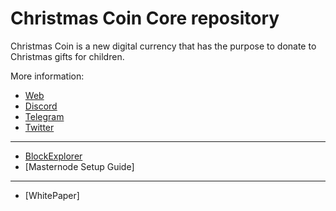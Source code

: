# Christmas Coin Core repository

Christmas Coin is a new digital currency that has the purpose to donate to Christmas gifts for children.

More information:

+ [Web](https://christmas-coin.net)
+ [Discord](https://discord.gg/fCjSvUk)
+ [Telegram](https://t.me/christmas_coin)
+ [Twitter](https://twitter.com/christmas_coin)
---
+ [BlockExplorer](http://explorer.christmas-coin.net)
+ [Masternode Setup Guide]
---
+ [WhitePaper]
